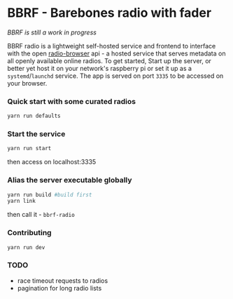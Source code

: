 # BBRF - Barebones radio with fader

_BBRF is still a work in progress_

BBRF radio is a lightweight self-hosted service and frontend to interface with the open [radio-browser](https://de1.api.radio-browser.info/) api - a hosted service that serves metadata on all openly available online radios. To get started, Start up the server, or better yet host it on your network's raspberry pi or set it up as a `systemd`/`launchd` service. The app is served on port `3335` to be accessed on your browser.


### Quick start with some curated radios

```bash
yarn run defaults
```


### Start the service

```bash
yarn run start
```
then access on localhost:3335


### Alias the server executable globally

```bash
yarn run build #build first
yarn link
```

then call it - `bbrf-radio`


### Contributing

```bash
yarn run dev
```


### TODO

- race timeout requests to radios
- pagination for long radio lists
